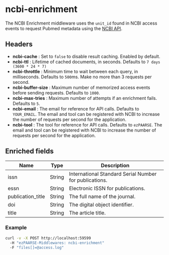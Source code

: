 # ncbi-enrichment

The NCBI Enrichment middleware uses the ``unit_id`` found in NCBI access events to request Pubmed metadata using the [NCBI API](https://www.ncbi.nlm.nih.gov/books/NBK25501/).

## Headers

+ **ncbi-cache** : Set to ``false`` to disable result caching. Enabled by default.
+ **ncbi-ttl** : Lifetime of cached documents, in seconds. Defaults to ``7 days (3600 * 24 * 7)``
+ **ncbi-throttle** : Minimum time to wait between each query, in milliseconds. Defaults to ``500``ms. Make no more than 3 requests per second.
+ **ncbi-buffer-size** : Maximum number of memorized access events before sending requests. Defaults to ``1000``.
+ **ncbi-max-tries** : Maximum number of attempts if an enrichment fails. Defaults to ``5``.
+ **ncbi-email** : The email for reference for API calls. Defaults to ``YOUR_EMAIL``.  The email and tool can be registered with NCBI to increase the number of requests per second for the application.
+ **ncbi-tool** : The tool for reference for API calls. Defaults to ``ezPAARSE``.  The email and tool can be registered with NCBI to increase the number of requests per second for the application.

## Enriched fields

| Name | Type | Description |
| --- | --- | --- |
| issn | String | International Standard Serial Number for publications. |
| essn | String | Electronic ISSN for publications. |
| publication_title | String | The full name of the journal. |
| doi | String | The digital object identifier. |
| title | String | The article title. |

### Example

```bash
curl -v -X POST http://localhost:59599
  -H "ezPAARSE-Middlewares: ncbi-enrichment"
  -F "files[]=@access.log"
```
